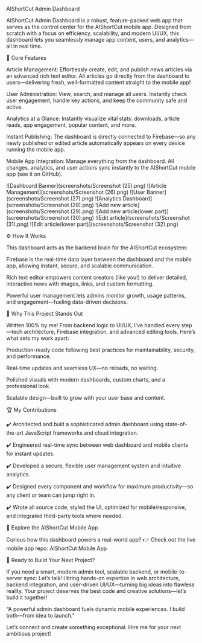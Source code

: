 AIShortCut Admin Dashboard

AIShortCut Admin Dashboard is a robust, feature-packed web app that serves as the control center for the AIShortCut mobile app. Designed from scratch with a focus on efficiency, scalability, and modern UI/UX, this dashboard lets you seamlessly manage app content, users, and analytics—all in real time.

📰 Core Features

Article Management:
Effortlessly create, edit, and publish news articles via an advanced rich text editor. All articles go directly from the dashboard to users—delivering fresh, well-formatted content straight to the mobile app!

User Administration:
View, search, and manage all users. Instantly check user engagement, handle key actions, and keep the community safe and active.

Analytics at a Glance:
Instantly visualize vital stats: downloads, article reads, app engagement, popular content, and more.

Instant Publishing:
The dashboard is directly connected to Firebase—so any newly published or edited article automatically appears on every device running the mobile app.

Mobile App Integration:
Manage everything from the dashboard. All changes, analytics, and user actions sync instantly to the AIShortCut mobile app (see it on GitHub).

![Dashboard Banner](screenshots/Screenshot (25).png)
![Article Management](screenshots/Screenshot (26).png)
![User Banner](screenshots/Screenshot (27).png)
![Analytics Dashboard](screenshots/Screenshot (28).png)
![Add new article](screenshots/Screenshot (29).png)
![Add new article(lower part)](screenshots/Screenshot (30).png)
![Edit article](screenshots/Screenshot (31).png)
![Edit article(lower part)](screenshots/Screenshot (32).png)

⚙️ How It Works

This dashboard acts as the backend brain for the AIShortCut ecosystem:

Firebase is the real-time data layer between the dashboard and the mobile app, allowing instant, secure, and scalable communication.

Rich text editor empowers content creators (like you!) to deliver detailed, interactive news with images, links, and custom formatting.

Powerful user management lets admins monitor growth, usage patterns, and engagement—fueling data-driven decisions.

🌟 Why This Project Stands Out

Written 100% by me!
From backend logic to UI/UX, I’ve handled every step—tech architecture, Firebase integration, and advanced editing tools. Here’s what sets my work apart:

Production-ready code following best practices for maintainability, security, and performance.

Real-time updates and seamless UX—no reloads, no waiting.

Polished visuals with modern dashboards, custom charts, and a professional look.

Scalable design—built to grow with your user base and content.

🏆 My Contributions

✔️ Architected and built a sophisticated admin dashboard using state-of-the-art JavaScript frameworks and cloud integration.

✔️ Engineered real-time sync between web dashboard and mobile clients for instant updates.

✔️ Developed a secure, flexible user management system and intuitive analytics.

✔️ Designed every component and workflow for maximum productivity—so any client or team can jump right in.

✔️ Wrote all source code, styled the UI, optimized for mobile/responsive, and integrated third-party tools where needed.

📱 Explore the AIShortCut Mobile App

Curious how this dashboard powers a real-world app?
👉 Check out the live mobile app repo: AIShortCut Mobile App

👋 Ready to Build Your Next Project?

If you need a smart, modern admin tool, scalable backend, or mobile-to-server sync:
Let’s talk!
I bring hands-on expertise in web architecture, backend integration, and user-driven UI/UX—turning big ideas into flawless reality.
Your project deserves the best code and creative solutions—let’s build it together!

“A powerful admin dashboard fuels dynamic mobile experiences. I build both—from idea to launch.”

Let’s connect and create something exceptional. Hire me for your next ambitious project!